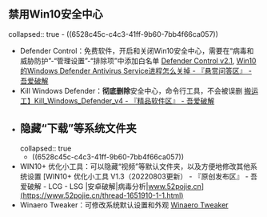 ## 禁用Win10安全中心
collapsed:: true
	- ((6528c45c-c4c3-41ff-9b60-7bb4f66ca057))
- Defender Control：免费软件，开启和关闭Win10安全中心，需要在“病毒和威胁防护”-“管理设置”-“排除项”中添加白名单 [Defender Control v2.1](https://www.sordum.org/9480/defender-control-v2-1/), [Win10的Windows Defender Antivirus Service进程怎么关掉 - 『悬赏问答区』 - 吾爱破解](https://www.52pojie.cn/thread-1479630-1-1.html)
- Kill Windows Defender：**彻底删除**安全中心，命令行工具，不会被误删 [搬运工】Kill_Windows_Defender_v4 - 『精品软件区』 - 吾爱破解](https://www.52pojie.cn/thread-1397904-1-1.html)
- ## 隐藏“下载”等系统文件夹
  collapsed:: true
	- ((6528c45c-c4c3-41ff-9b60-7bb4f66ca057))
- WIN10+ 优化小工具：可以隐藏“视频”等默认文件夹，以及方便地修改其他系统设置 [WIN10+ 优化小工具 V1.3（20220803更新） - 『原创发布区』 - 吾爱破解 - LCG - LSG |安卓破解|病毒分析|www.52pojie.cn](https://www.52pojie.cn/thread-1651910-1-1.html)
- Winaero Tweaker：可修改系统默认设置和外观 [Winaero Tweaker](https://winaero.com/winaero-tweaker/#download)